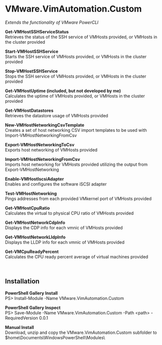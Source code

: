 # VMware.VimAutomation.Custom
*Extends the functionality of VMware PowerCLI*  

**Get-VMHostSSHServiceStatus**  
Retrieves the status of the SSH service of VMHosts provided, or VMHosts in the cluster provided

**Start-VMHostSSHService**  
Starts the SSH service of VMHosts provided, or VMHosts in the cluster provided

**Stop-VMHostSSHService**  
Stops the SSH service of VMHosts provided, or VMHosts in the cluster provided

**Get-VMHostUptime (included, but not developed by me)**  
Calculates the uptime of VMHosts provided, or VMHosts in the cluster provided

**Get-VMHostDatastores**  
Retrieves the datastore usage of VMHosts provided

**New-VMHostNetworkingCsvTemplate**  
Creates a set of host networking CSV import templates to be used with Import-VMHostNetworkingFromCsv

**Export-VMHostNetworkingToCsv**  
Exports host networking of VMHosts provided

**Import-VMHostNetworkingFromCsv**  
Imports host networking for VMHosts provided utilizing the output from Export-VMHostNetworking

**Enable-VMHostIscsiAdapter**  
Enables and configures the software iSCSI adapter

**Test-VMHostNetworking**  
Pings addresses from each provided VMkernel port of VMHosts provided

**Get-VMHostCpuRatio**  
Calculates the virtual to physical CPU ratio of VMHosts provided

**Get-VMHostNetworkCdpInfo**  
Displays the CDP info for each vmnic of VMHosts provided

**Get-VMHostNetworkLldpInfo**  
Displays the LLDP info for each vmnic of VMHosts provided

**Get-VMCpuReadyPercent**  
Calculates the CPU ready percent average of virtual machines provided

<br />

Installation
--------------
**PowerShell Gallery Install**<br />
PS> Install-Module -Name VMware.VimAutomation.Custom

**PowerShell Gallery Inspect**<br />
PS> Save-Module -Name VMware.VimAutomation.Custom -Path \<path\> -RequiredVersion 0.0.1

**Manual Install**<br />
Download, unzip and copy the VMware.VimAutomation.Custom subfolder to $home\Documents\WindowsPowerShell\Modules\
